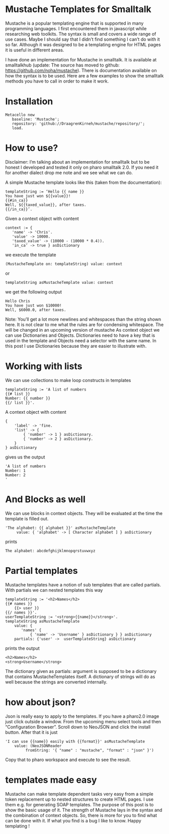 # Mustache Templates for Smalltalk
Mustache is a popular templating engine that is supported in many programming languages. I first encountered them in javascript while researching web toolkits. The syntax is small and covers a wide range of use cases. Maybe I should say that I didn’t find something I can’t do with it so far. Although it was designed to be a templating engine for HTML pages it is useful in different areas.

I have done an implementation for Mustache in smalltalk. It is available at smalltalkhub (update: The source has moved to github: https://github.com/noha/mustache). There is documentation available on how the syntax is to be used. Here are a few examples to show the smalltalk methods you have to call in order to make it work.

# Installation

```smalltalk
Metacello new
   baseline: 'Mustache';
   repository: 'github://DraagrenKirneh/mustache/repository/';
   load.
```


# How to use?

Disclaimer: I’m talking about an implementation for smalltalk but to be honest I developed and tested it only on pharo smalltalk 2.0. If you need it for another dialect drop me note and we see what we can do.

A simple Mustache template looks like this (taken from the documentation):

    templateString := ‘Hello {{ name }} 
    You have just won ${{value}}! 
    {{#in_ca}} 
    Well, ${{taxed_value}}, after taxes. 
    {{/in_ca}}’.
    
Given a context object with content

    context := {
       'name' -> 'Chris'.
       'value' -> 10000.
       'taxed_value' -> (10000 - (10000 * 0.4)).
       'in_ca' -> true } asDictionary
       
we execute the template

    (MustacheTemplate on: templateString) value: context
or

    templateString asMustacheTemplate value: context

we get the following output

    Hello Chris
    You have just won $10000!
    Well, $6000.0, after taxes.

Note: You’ll get a lot more newlines and whitespaces than the string shown here. It is not clear to me what the rules are for condensing whitespace. The will be changed in an upcoming version of mustache
As context object we can use Dictionaries and Objects. Dictionaries need to have a key that is used in the template and Objects need a selector with the same name. In this post I use Dictionaries because they are easier to illustrate with.

# Working with lists

We can use collections to make loop constructs in templates

    templateString := 'A list of numbers 
    {{# list }} 
    Number: {{ number }} 
    {{/ list }}'.
    
A context object with content

    {
        'label' -> 'fine.
        'list' -> {
            { 'number' -> 1 } asDictionary.
            { 'number' -> 2 } asDictionary.
        } 
    } asDictionary

gives us the output

    'A list of numbers
    Number: 1
    Number: 2
    '

# And Blocks as well

We can use blocks in context objects. They will be evaluated at the time the template is filled out.

    'The alphabet: {{ alphabet }}' asMustacheTemplate
         value: { 'alphabet' -> [ Character alphabet ] } asDictionary

prints

    The alphabet: abcdefghijklmnopqrstuvwxyz

# Partial templates

Mustache templates have a notion of sub templates that are called partials. With partials we can nested templates this way
    
    templateString := '<h2>Names</h2>
    {{# names }}
        {{> user }}
    {{/ names }}'.
    userTemplateString := '<strong>{{name}}</strong>'.
    templateString asMustacheTemplate
        value: {
           'names' {
               { 'name' -> 'Username' } asDictionary } } asDictionary
        partials: {'user' ->  userTemplateString} asDictionary

prints the output

    <h2>Names</h2>
    <strong>Username</strong>

The dictionary given as partials: argument is supposed to be a dictionary that contains MustacheTemplates itself. A dictionary of strings will do as well because the strings are converted internally.

# how about json?

Json is really easy to apply to the templates. If you have a pharo2.0 image just click outside a window. From the upcoming menu select tools and then “Configuration Browser”. Scroll down to NeoJSON and click the install button. After that it is just
    
    'I can use {{name}} easily with {{format}}' asMustacheTemplate
        value: (NeoJSONReader 
             fromString: '{ "name" : "mustache", "format" : "json" }')

Copy that to pharo workspace and execute to see the result.

# templates made easy
Mustache can make template dependent tasks very easy from a simple token replacement up to nested structures to create HTML pages. I use them e.g. for generating SOAP templates. The purpose of this post is to show the basic usage of it. The strength of Mustache lays in the syntax and the combination of context objects. So, there is more for you to find what can be done with it. If what you find is a bug I like to know. Happy templating !
